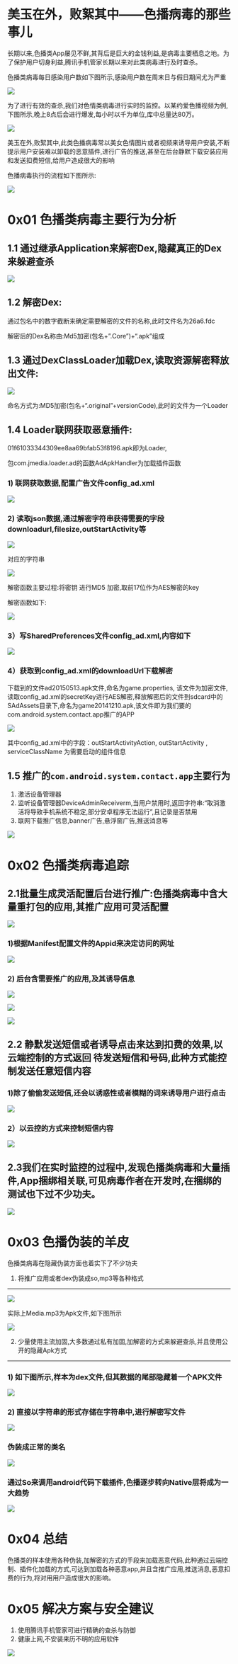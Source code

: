 # 美玉在外，败絮其中——色播病毒的那些事儿

长期以来,色播类App屡见不鲜,其背后是巨大的金钱利益,是病毒主要栖息之地。为了保护用户切身利益,腾讯手机管家长期以来对此类病毒进行及时查杀。

色播类病毒每日感染用户数如下图所示,感染用户数在周末日与假日期间尤为严重

![](http://drops.javaweb.org/uploads/images/a67f351352e17643f17ef475c0fb364bfd5c0622.jpg)

为了进行有效的查杀,我们对色情类病毒进行实时的监控。以某约爱色播视频为例,下图所示,晚上8点后会进行爆发,每小时以千为单位,库中总量达80万。

![](http://drops.javaweb.org/uploads/images/74226ca38fc0a2a345f705874ec4733ff2d26f0a.jpg)

美玉在外,败絮其中,此类色播病毒常以美女色情图片或者视频来诱导用户安装,不断提示用户安装难以卸载的恶意插件,进行广告的推送,甚至在后台静默下载安装应用和发送扣费短信,给用户造成很大的影响

色播病毒执行的流程如下图所示:

![](http://drops.javaweb.org/uploads/images/fb9efe462b509e5b51e72249d74e923afe79c2a0.jpg)

0x01 色播类病毒主要行为分析
================

1.1 通过继承Application来解密Dex,隐藏真正的Dex来躲避查杀
---------------------------------------

![](http://drops.javaweb.org/uploads/images/b6b7dc2a1b35ec273bc91d062142a1656fa86106.jpg)

1.2 解密Dex:
----------

通过包名中的数字截断来确定需要解密的文件的名称,此时文件名为26a6.fdc

解密后的Dex名称由:Md5加密(包名+”.Core”)+“.apk”组成

1.3 通过DexClassLoader加载Dex,读取资源解密释放出文件:
--------------------------------------

![](http://drops.javaweb.org/uploads/images/fa6214f1efa21bd2de1b632f0a9d4f7c234d5fc2.jpg)

命名方式为:MD5加密(包名+“.original”+versionCode),此时的文件为一个Loader

1.4 Loader联网获取恶意插件:
-------------------

01f61033344309ee8aa69bfab53f8196.apk即为Loader,

包com.jmedia.loader.ad的函数AdApkHandler为加载插件函数

### 1) 联网获取数据,配置广告文件config_ad.xml

![](http://drops.javaweb.org/uploads/images/27d9163e31406adcf6832b9f5c2c3adb6f207ce9.jpg)

### 2) 读取json数据,通过解密字符串获得需要的字段downloadurl,filesize,outStartActivity等

![](http://drops.javaweb.org/uploads/images/a26199364d261ce840f664bbd5d80714a0fdb654.jpg)

对应的字符串

![](http://drops.javaweb.org/uploads/images/2b91b692fdd8e268d027f3a5d234f4ec97e45382.jpg)

解密函数主要过程:将密钥 进行MD5 加密,取前17位作为AES解密的key

解密函数如下:

![](http://drops.javaweb.org/uploads/images/7abe096bb29b342f72ae86e42ce52e3f490c11f6.jpg)

### 3）写SharedPreferences文件config_ad.xml,内容如下

![](http://drops.javaweb.org/uploads/images/6e1bb1a0d88806cc5b270e309b36deb9b660e735.jpg)

### 4）获取到config_ad.xml的downloadUrl下载解密

下载到的文件ad20150513.apk文件,命名为game.properties, 该文件为加密文件,读取config_ad.xml的secretKey进行AES解密,释放解密后的文件到sdcard中的SAdAssets目录下,命名为game20141210.apk,该文件即为我们要的com.android.system.contact.app推广的APP

![](http://drops.javaweb.org/uploads/images/f63e4ae416574fc7fe6b3f1454a7ffa92f09ec45.jpg)

其中config_ad.xml中的字段：outStartActivityAction, outStartActivity , serviceClassName 为需要启动的组件信息

1.5 推广的`com.android.system.contact.app`主要行为
-------------------------------------------

1.  激活设备管理器
2.  监听设备管理器DeviceAdminReceiverm,当用户禁用时,返回字符串:“取消激活将导致手机系统不稳定,部分安卓程序无法运行”,且记录是否禁用
3.  联网下载推广信息,banner广告,悬浮窗广告,推送消息等

![](http://drops.javaweb.org/uploads/images/b3fb1cc1551eab5e9bffe8b00fd85a7db430d90d.jpg)

0x02 色播类病毒追踪
=====

2.1批量生成灵活配置后台进行推广:色播类病毒中含大量重打包的应用,其推广应用可灵活配置
--------------------------------------------

![](http://drops.javaweb.org/uploads/images/c6506f5625368aaf43e44921b27be39349aa31a3.jpg)

### 1)根据Manifest配置文件的Appid来决定访问的网址

![](http://drops.javaweb.org/uploads/images/70c092865728d599a142be97da29eedf2d2731b1.jpg)

### 2) 后台含需要推广的应用,及其诱导信息

![](http://drops.javaweb.org/uploads/images/5684f275a9b9310b363d668535e9b44fd8bd6eff.jpg)

![](http://drops.javaweb.org/uploads/images/0404089ab67de45e04779b27dcb77ae43f01587d.jpg)

![](http://drops.javaweb.org/uploads/images/cb929650ab578fb8986ffe79029d0394a5faabc8.jpg)

2.2 静默发送短信或者诱导点击来达到扣费的效果,以云端控制的方式返回 待发送短信和号码,此种方式能控制发送任意短信内容
------------------------------------------------------------

### 1)除了偷偷发送短信,还会以诱惑性或者模糊的词来诱导用户进行点击

![](http://drops.javaweb.org/uploads/images/0336438103d841f647daa5a3f2d8e579f851a42f.jpg)

### 2）以云控的方式来控制短信内容

![](http://drops.javaweb.org/uploads/images/4cbbd1b91e010232ee78cfad21b0e12b290796ee.jpg)

2.3我们在实时监控的过程中,发现色播类病毒和大量插件,App捆绑相关联,可见病毒作者在开发时,在捆绑的测试也下过不少功夫。
--------------------------------------------------------------

![](http://drops.javaweb.org/uploads/images/4296e67d1e9e1bfbe5d98ad88c1591bb54c4545d.jpg)

0x03 色播伪装的羊皮
=====

色播类病毒在隐藏伪装方面也着实下了不少功夫

1. 将推广应用或者dex伪装成so,mp3等各种格式
---------------------------

![](http://drops.javaweb.org/uploads/images/fc4f67613b0f2ee83afda51bbd50d8e45eea2e3a.jpg)

实际上Media.mp3为Apk文件,如下图所示

![](http://drops.javaweb.org/uploads/images/dff0daab9a769e0e7a25716a9b4002105f6bf7c3.jpg)

2. 少量使用主流加固,大多数通过私有加固,加解密的方式来躲避查杀,并且使用公开的隐藏Apk方式
------------------------------------------------

### 1) 如下图所示,样本为dex文件,但其数据的尾部隐藏着一个APK文件

![](http://drops.javaweb.org/uploads/images/6a38fa4b879b62c5ebda8200996bfb27d2cb91e5.jpg)

### 2) 直接以字符串的形式存储在字符串中,进行解密写文件

![](http://drops.javaweb.org/uploads/images/51b72fd7499b241d68f7064500f0163fc92e29ea.jpg)

### 伪装成正常的类名

![](http://drops.javaweb.org/uploads/images/4a534cdc139f7b05796bf3692b514a3400783b8f.jpg)

### 通过So来调用android代码下载插件,色播逐步转向Native层将成为一大趋势

![](http://drops.javaweb.org/uploads/images/51d7150b9a0eeeb49019c5b22c8722c04bf28e5a.jpg)

0x04 总结
=====

色播类的样本使用各种伪装,加解密的方式的手段来加载恶意代码,此种通过云端控制、插件化加载的方式,可达到加载各种恶意app,并且含推广应用,推送消息,恶意扣费的行为,将对用用户造成很大的影响。

0x05 解决方案与安全建议
=====

1.  使用腾讯手机管家可进行精确的查杀与防御
2.  健康上网,不安装来历不明的应用软件

![](http://drops.javaweb.org/uploads/images/06de42c089ddcafce10b5617ffd182361e8810b3.jpg)